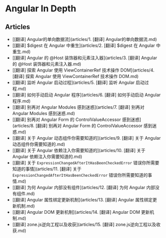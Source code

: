 # Angular In Depth

## Articles

* [[翻译] Angular的单向数据流](articles/1. [翻译] Angular的单向数据流.md)
* [[翻译] $digest 在 Angular 中重生](articles/2. [翻译] $digest 在 Angular 中重生.md)
* [[翻译] Angular 的 @Host 装饰器和元素注入器](articles/3. [翻译] Angular 的 @Host 装饰器和元素注入器.md)
* [[翻译] 探索 Angular 使用 ViewContainerRef 技术操作 DOM](articles/4. [翻译] 探索 Angular 使用 ViewContainerRef 技术操作 DOM.md)
* [[翻译] 监听 Angular 启动过程](articles/5. [翻译] 监听 Angular 启动过程.md)
* [[翻译] 如何手动启动 Angular 程序](articles/6. [翻译] 如何手动启动 Angular 程序.md)
* [[翻译] 别再对 Angular Modules 感到迷惑](articles/7. [翻译] 别再对 Angular Modules 感到迷惑.md)
* [[翻译] 别再对 Angular Form 的 ControlValueAccessor 感到迷惑](articles/8. [翻译] 别再对 Angular Form 的 ControlValueAccessor 感到迷惑.md)
* [[翻译] 关于 Angular 动态组件你需要知道的](articles/9. [翻译] 关于 Angular 动态组件你需要知道的.md)
* [[翻译] 关于 Angular 依赖注入你需要知道的](articles/10. [翻译] 关于 Angular 依赖注入你需要知道的.md)
* [[翻译] 关于 `ExpressionChangedAfterItHasBeenCheckedError` 错误你所需要知道的事情](articles/11. [翻译] 关于 `ExpressionChangedAfterItHasBeenCheckedError` 错误你所需要知道的事情.md)
* [[翻译] 为何 Angular 内部没有组件](articles/12. [翻译] 为何 Angular 内部没有组件.md)
* [[翻译] Angular 属性绑定更新机制](articles/13. [翻译] Angular 属性绑定更新机制.md)
* [[翻译] Angular DOM 更新机制](articles/14. [翻译] Angular DOM 更新机制.md)
* [[翻译] zone.js逆向工程以及收获](articles/15. [翻译] zone.js逆向工程以及收获.md)

